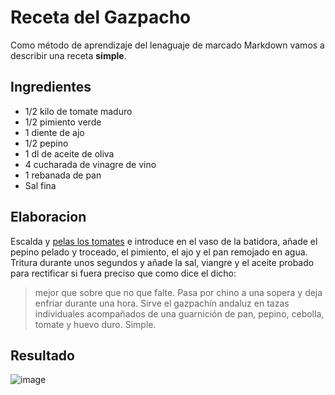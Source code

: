 # Receta del Gazpacho

Como método de aprendizaje del lenaguaje de marcado Markdown vamos a describir una receta **simple**.

## Ingredientes

* 1/2 kilo de tomate maduro  
* 1/2 pimiento verde  
* 1 diente de ajo  
* 1/2 pepino  
* 1 dl de aceite de oliva  
* 4 cucharada de vinagre de vino  
* 1 rebanada de pan  
* Sal fina

## Elaboracion

Escalda y [pelas los tomates](https://www.hogarmania.com/cocina/escuela-cocina/tecnicas/pelar-tomate-11696.html) e introduce en el vaso de la batidora, añade el pepino pelado y troceado, el pimiento, el ajo y el pan remojado en agua.  
Tritura durante unos segundos y añade la sal, viangre y el aceite probado para rectificar si fuera preciso que como dice el dicho: 
> mejor que sobre que no que falte. 
Pasa por chino a una sopera y deja enfriar durante una hora.
Sirve el gazpachín andaluz en tazas individuales acompañados de una guarnición de pan, pepino, cebolla, tomate y huevo duro. Simple.

## Resultado

![image](https://user-images.githubusercontent.com/78974537/191318407-4784e2de-9d09-4156-8ff7-3f8740315ec6.png)

